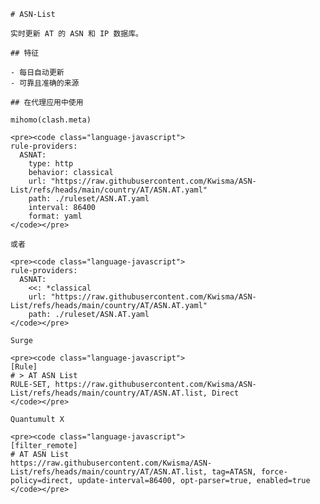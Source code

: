 
    # ASN-List
    
    实时更新 AT 的 ASN 和 IP 数据库。
    
    ## 特征
    
    - 每日自动更新
    - 可靠且准确的来源
    
    ## 在代理应用中使用
    
    mihomo(clash.meta)
   
    <pre><code class="language-javascript">
    rule-providers:
      ASNAT:
        type: http
        behavior: classical
        url: "https://raw.githubusercontent.com/Kwisma/ASN-List/refs/heads/main/country/AT/ASN.AT.yaml"
        path: ./ruleset/ASN.AT.yaml
        interval: 86400
        format: yaml
    </code></pre>

    或者

    <pre><code class="language-javascript">
    rule-providers:
      ASNAT:
        <<: *classical
        url: "https://raw.githubusercontent.com/Kwisma/ASN-List/refs/heads/main/country/AT/ASN.AT.yaml"
        path: ./ruleset/ASN.AT.yaml
    </code></pre>
    
    Surge
    
    <pre><code class="language-javascript">
    [Rule]
    # > AT ASN List
    RULE-SET, https://raw.githubusercontent.com/Kwisma/ASN-List/refs/heads/main/country/AT/ASN.AT.list, Direct
    </code></pre>
    
    Quantumult X
    
    <pre><code class="language-javascript">
    [filter_remote]
    # AT ASN List
    https://raw.githubusercontent.com/Kwisma/ASN-List/refs/heads/main/country/AT/ASN.AT.list, tag=ATASN, force-policy=direct, update-interval=86400, opt-parser=true, enabled=true
    </code></pre>
    